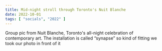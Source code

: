 ```yaml
---
title: Mid-night stroll through Toronto's Nuit Blanche 
date: 2022-10-01
tags: [ "socials", "2022" ]
---
```


Group pic from Nuit Blanche, Toronto's all-night celebration of contemporary art. The installation is called “synapse” so kind of fitting we took our photo in front of it

<!--more-->

